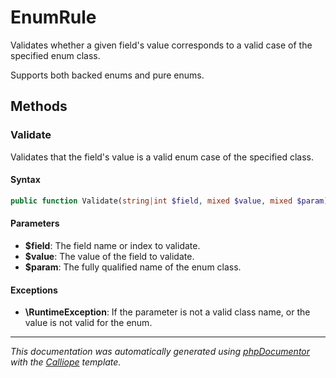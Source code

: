 # EnumRule

Validates whether a given field's value corresponds to a valid case of the
specified enum class.

Supports both backed enums and pure enums.

## Methods

### Validate

Validates that the field's value is a valid enum case of the specified
class.

#### Syntax

```php
public function Validate(string|int $field, mixed $value, mixed $param): void
```

#### Parameters

- **$field**: The field name or index to validate.
- **$value**: The value of the field to validate.
- **$param**: The fully qualified name of the enum class.

#### Exceptions

- **\RuntimeException**: If the parameter is not a valid class name, or the value is not valid for the enum.

---

*This documentation was automatically generated using [phpDocumentor](http://www.phpdoc.org/) with the [Calliope](https://github.com/DaphneWebFramework/Calliope) template.*
